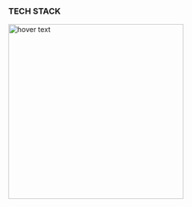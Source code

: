 ### TECH STACK
  <img src="https://img.shields.io/badge/React-20232A?style=for-the-badge&logo=react&logoColor=61DAFB" width="350" title="hover text">


